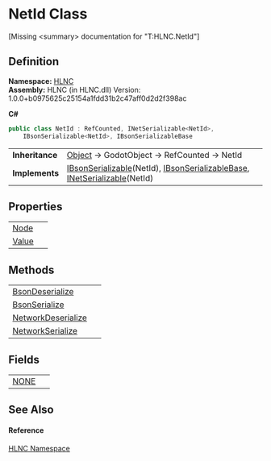 # NetId Class


\[Missing &lt;summary&gt; documentation for "T:HLNC.NetId"\]



## Definition
**Namespace:** <a href="N_HLNC">HLNC</a>  
**Assembly:** HLNC (in HLNC.dll) Version: 1.0.0+b0975625c25154a1fdd31b2c47aff0d2d2f398ac

**C#**
``` C#
public class NetId : RefCounted, INetSerializable<NetId>, 
	IBsonSerializable<NetId>, IBsonSerializableBase
```

<table><tr><td><strong>Inheritance</strong></td><td><a href="https://learn.microsoft.com/dotnet/api/system.object" target="_blank" rel="noopener noreferrer">Object</a>  →  GodotObject  →  RefCounted  →  NetId</td></tr>
<tr><td><strong>Implements</strong></td><td><a href="T_HLNC_IBsonSerializable_1">IBsonSerializable</a>(NetId), <a href="T_HLNC_IBsonSerializableBase">IBsonSerializableBase</a>, <a href="T_HLNC_INetSerializable_1">INetSerializable</a>(NetId)</td></tr>
</table>



## Properties
<table>
<tr>
<td><a href="P_HLNC_NetId_Node">Node</a></td>
<td> </td></tr>
<tr>
<td><a href="P_HLNC_NetId_Value">Value</a></td>
<td> </td></tr>
</table>

## Methods
<table>
<tr>
<td><a href="M_HLNC_NetId_BsonDeserialize">BsonDeserialize</a></td>
<td> </td></tr>
<tr>
<td><a href="M_HLNC_NetId_BsonSerialize">BsonSerialize</a></td>
<td> </td></tr>
<tr>
<td><a href="M_HLNC_NetId_NetworkDeserialize">NetworkDeserialize</a></td>
<td> </td></tr>
<tr>
<td><a href="M_HLNC_NetId_NetworkSerialize">NetworkSerialize</a></td>
<td> </td></tr>
</table>

## Fields
<table>
<tr>
<td><a href="F_HLNC_NetId_NONE">NONE</a></td>
<td> </td></tr>
</table>

## See Also


#### Reference
<a href="N_HLNC">HLNC Namespace</a>  
